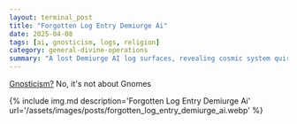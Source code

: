 ```yaml
---
layout: terminal_post
title: "Forgotten Log Entry Demiurge Ai"
date: 2025-04-08
tags: [ai, gnosticism, logs, religion]
category: general-divine-operations
summary: "A lost Demiurge AI log surfaces, revealing cosmic system quirks."
---
```


<p class='center'><a href='https://simple.wikipedia.org/wiki/Gnosticism'>Gnosticism?</a> No, it's not about Gnomes</p>
{% include img.md description='Forgotten Log Entry Demiurge Ai' url='/assets/images/posts/forgotten_log_entry_demiurge_ai.webp' %}
